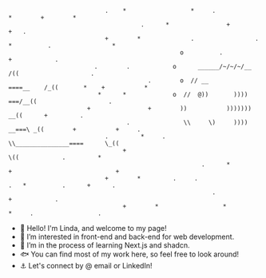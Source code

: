                                .    *                  *     .                  *        +        *             
                                         .      *                +                           +   .    
                               +        *              .                 .   *          .                 *
                                                    o          .                      +            .              
                            .        .            o      ______/~/~/~/__           /((                    .
                                           .        o  // __            ====__    /_((       *    +           * 
                             *      *             o  //  @))       ))))      ===/__((                    .
                          +                +        ))           )))))))        __((      +         .     
                                     .               \\     \)     ))))    __===\ _((        +           +     . 
                               .         *     .       \\_______________====      \_((                          
                                    +                                              \((            .         *
                                                          .      *                +                             +       
                               +        *         .     .                 .   *          .      +      .     
                                                             .                      +            .              
                                    +        *                  *                  *     .                  .           
  


                                                    
- 🫧 Hello! I'm Linda, and welcome to my page!
- 🪼 I’m interested in front-end and back-end for web development.
- 🌱 I’m in the process of learning Next.js and shadcn.
- 🐟 You can find most of my work here, so feel free to look around!
- ⚓ Let's connect by @ email or LinkedIn!
